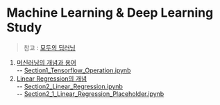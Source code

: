 # Machine Learning & Deep Learning Study 
> 참고 : [모두의 딥러닝](https://www.inflearn.com/course/%EA%B8%B0%EB%B3%B8%EC%A0%81%EC%9D%B8-%EB%A8%B8%EC%8B%A0%EB%9F%AC%EB%8B%9D-%EB%94%A5%EB%9F%AC%EB%8B%9D-%EA%B0%95%EC%A2%8C#)

1. [머신러닝의 개념과 용어](https://blog.naver.com/PostView.nhn?blogId=chlwldk1998&Redirect=View&logNo=221765482762&categoryNo=22&isAfterWrite=true&isMrblogPost=false&isHappyBeanLeverage=true&contentLength=17945)    
  -- [Section1_Tensorflow_Operation.ipynb](/code/Section1_Tensorflow_Operation.ipynb)
2. [Linear Regression의 개념](https://blog.naver.com/PostView.nhn?blogId=chlwldk1998&Redirect=View&logNo=221765482762&categoryNo=22&isAfterWrite=true&isMrblogPost=false&isHappyBeanLeverage=true&contentLength=17945)    
  -- [Section2_Linear_Regression.ipynb](/code/Section2_Linear_Regression.ipynb)    
  -- [Section2_1_Linear_Regression_Placeholder.ipynb](/code/Section2_1_Linear_Regression_Placeholder.ipynb)